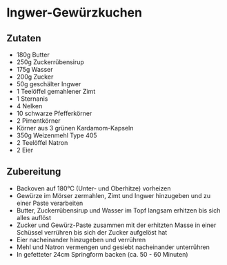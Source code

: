 # Ingwer-Gewürzkuchen

## Zutaten
* 180g Butter
* 250g Zuckerrübensirup
* 175g Wasser
* 200g Zucker
* 50g geschälter Ingwer
* 1 Teelöffel gemahlener Zimt
* 1 Sternanis
* 4 Nelken
* 10 schwarze Pfefferkörner
* 2 Pimentkörner
* Körner aus 3 grünen Kardamom-Kapseln
* 350g Weizenmehl Type 405
* 2 Teelöffel Natron
* 2 Eier

## Zubereitung
* Backoven auf 180°C (Unter- und Oberhitze) vorheizen
* Gewürze im Mörser zermahlen, Zimt und Ingwer hinzugeben und zu einer Paste verarbeiten
* Butter, Zuckerrübensirup und Wasser im Topf langsam erhitzen bis sich alles auflöst
* Zucker und Gewürz-Paste zusammen mit der erhitzten Masse in einer Schüssel verrühren bis sich der Zucker aufgelöst hat
* Eier nacheinander hinzugeben und verrühren
* Mehl und Natron vermengen und gesiebt nacheinander unterrühren
* In gefetteter 24cm Springform backen (ca. 50 - 60 Minuten)
